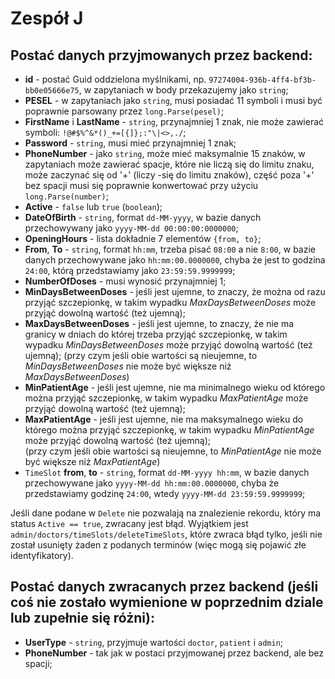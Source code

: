# Zespół J

## Postać danych przyjmowanych przez backend:
- **id** - postać Guid oddzielona myślnikami, np. `97274004-936b-4ff4-bf3b-bb0e05666e75`, w zapytaniach w body przekazujemy jako `string`;
- **PESEL** - w zapytaniach jako `string`, musi posiadać 11 symboli i musi być poprawnie parsowany przez `long.Parse(pesel)`;
- **FirstName** i **LastName** - `string`, przynajmniej 1 znak, nie może zawierać symboli: `!@#$%^&*()_+=[{]};:"\|<>,./`;
- **Password** - `string`, musi mieć przynajmniej 1 znak;
- **PhoneNumber** - jako `string`, może mieć maksymalnie 15 znaków, w zapytaniach może zawierać spacje, które nie liczą się do limitu znaku, może zaczynać się od '+' (liczy -się do limitu znaków), część poza '+' bez spacji musi się poprawnie konwertować przy użyciu `long.Parse(number)`;
- **Active** - `false` lub `true` (`boolean`);
- **DateOfBirth** - `string`, format `dd-MM-yyyy`, w bazie danych przechowywany jako `yyyy-MM-dd 00:00:00:0000000`;
- **OpeningHours** - lista dokładnie 7 elementów `{from, to}`;
- **From**, **To** - `string`, format `hh:mm`, trzeba pisać `08:00` a nie `8:00`, w bazie danych przechowywane jako `hh:mm:00.0000000`, chyba że jest to godzina `24:00`, którą przedstawiamy jako `23:59:59.9999999`;
- **NumberOfDoses** - musi wynosić przynajmniej 1;
- **MinDaysBetweenDoses** - jeśli jest ujemne, to znaczy, że można od razu przyjąć szczepionkę, w takim wypadku *MaxDaysBetweenDoses* może przyjąć dowolną wartość (też ujemną);
- **MaxDaysBetweenDoses** - jeśli jest ujemne, to znaczy, że nie ma granicy w dniach do której trzeba przyjąć szczepionkę, w takim wypadku *MinDaysBetweenDoses* może przyjąć dowolną wartość (też ujemną); 
(przy czym jeśli obie wartości są nieujemne, to *MinDaysBetweenDoses* nie może być większe niż *MaxDaysBetweenDoses*)
- **MinPatientAge** - jeśli jest ujemne, nie ma minimalnego wieku od którego można przyjąć szczepionkę, w takim wypadku *MaxPatientAge* może przyjąć dowolną wartość (też ujemną);
- **MaxPatientAge** - jeśli jest ujemne, nie ma maksymalnego wieku do którego można przyjąć szczepionkę, w takim wypadku *MinPatientAge* może przyjąć dowolną wartość (też ujemną);  
(przy czym jeśli obie wartości są nieujemne, to *MinPatientAge* nie może być większe niż *MaxPatientAge*)
- `TimeSlot` **from**, **to** - `string`, format `dd-MM-yyyy hh:mm`, w bazie danych przechowywane jako `yyyy-MM-dd hh:mm:00.0000000`, chyba że przedstawiamy godzinę `24:00`, wtedy `yyyy-MM-dd 23:59:59.9999999`;

Jeśli dane podane w `Delete` nie pozwalają na znalezienie rekordu, który ma status `Active == true`, zwracany jest błąd. Wyjątkiem jest `admin/doctors/timeSlots/deleteTimeSlots`, które zwraca błąd tylko, jeśli nie został usunięty żaden z podanych terminów (więc mogą się pojawić złe identyfikatory).

## Postać danych zwracanych przez backend (jeśli coś nie zostało wymienione w poprzednim dziale lub zupełnie się różni):
- **UserType** - `string`, przyjmuje wartości `doctor`, `patient` i `admin`;
- **PhoneNumber** - tak jak w postaci przyjmowanej przez backend, ale bez spacji;
